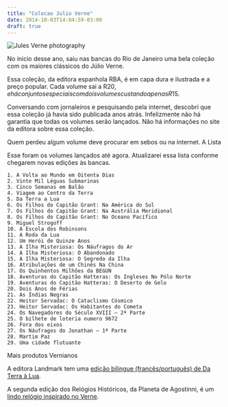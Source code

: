 ```yaml
---
title: "Colecao Julio Verne"
date: 2014-10-03T14:04:59-03:00
draft: true
---
```


![Jules Verne photography](/images/jules_verne.jpg)

No inicio desse ano, saiu nas bancas do Rio de Janeiro uma bela coleção com os maiores clássicos do Júlio Verne.

Essa coleção, da editora espanhola RBA, é em capa dura e ilustrada e a preço popular. Cada volume sai a R$20, e há conjuntos especiais com dois volumes custando apenas R$15.

Conversando com jornaleiros e pesquisando pela internet, descobri que essa coleção já havia sido publicada anos atrás. Infelizmente não há garantia que todas os volumes serão lançados. Não há informações no site da editora sobre essa coleção.

Quem perdeu algum volume deve procurar em sebos ou na internet.
A Lista

Esse foram os volumes lançados até agora. Atualizarei essa lista conforme chegarem novas edições às bancas.

    1. A Volta ao Mundo em Oitenta Dias
    2. Vinte Mil Léguas Submarinas
    3. Cinco Semanas em Balão
    4. Viagem ao Centro da Terra
    5. Da Terra a Lua
    6. Os Filhos do Capitão Grant: Na América do Sul
    7. Os Filhos do Capitão Grant: Na Austrália Meridional
    8. Os Filhos do Capitão Grant: No Oceano Pacífico
    9. Miguel Strogoff
    10. A Escola dos Robinsons
    11. A Roda da Lua
    12. Um Herói de Quinze Anos
    13. A Ilha Misteriosa: Os Náufragos do Ar
    14. A Ilha Misteriosa: O Abandonado
    15. A Ilha Misteriosa: O Segredo da Ilha
    16. Atribulações de um Chinês Na China
    17. Os Quinhentos Milhões da BEGUN
    18. Aventuras do Capitão Hatteras: Os Ingleses No Pólo Norte
    19. Aventuras do Capitão Hatteras: O Deserto de Gelo
    20. Dois Anos de Férias
    21. As Índias Negras
    22. Heitor Servadac: O Cataclismo Cósmico
    23. Heitor Servadac: Os Habitantes do Cometa
    24. Os Navegadores do Século XVIII – 2ª Parte
    25. O bilhete de loteria numero 9672
    26. Fora dos eixos
    27. Os Náufragos do Jonathan – 1ª Parte
    28. Martim Paz
    29. Uma cidade flutuante

Mais produtos Vernianos

A editora Landmark tem uma [edição bilingue (francês/português) de Da Terra à Lua](http://www.editoralandmark.com.br/obr-shw.asp?k=141).

A segunda edição dos Relógios Históricos, da Planeta de Agostinni, é um [lindo relógio inspirado no Verne](http://www.planetadeagostini.com.br/colecionavel/relogios-historicos.html).